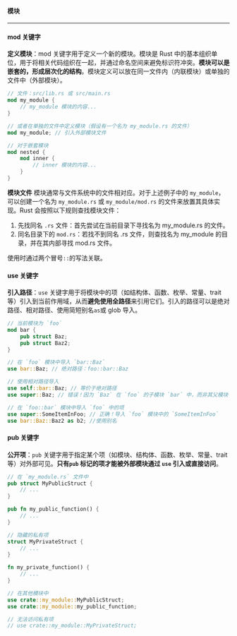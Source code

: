 #### 模块
---

#### mod 关键字

**定义模块**：mod 关键字用于定义一个新的模块。模块是 Rust 中的基本组织单位，用于将相关代码组织在一起，并通过命名空间来避免标识符冲突。**模块可以是嵌套的，形成层次化的结构**。模块定义可以放在同一文件内（内联模块）或单独的文件中（外部模块）。

```Rust
// 文件：src/lib.rs 或 src/main.rs
mod my_module {
    // my_module 模块的内容...
}

// 或者在单独的文件中定义模块（假设有一个名为 my_module.rs 的文件）
mod my_module; // 引入外部模块文件

// 对于嵌套模块
mod nested {
    mod inner {
        // inner 模块的内容...
    }
}

```

**模块文件**
模块通常与文件系统中的文件相对应。对于上述例子中的 `my_module`，可以创建一个名为 `my_module.rs` 或 `my_module/mod.rs` 的文件来放置其具体实现。Rust 会按照以下规则查找模块文件：
 1. 先找同名 `.rs` 文件：首先尝试在当前目录下寻找名为 my_module.rs 的文件。
2. 同名目录下的 `mod.rs`：若找不到同名 .rs 文件，则查找名为 my_module 的目录，并在其内部寻找 mod.rs 文件。

使用时通过两个冒号`::`的写法关联。

#### use 关键字

**引入路径**：`use` 关键字用于将模块中的项（如结构体、函数、枚举、常量、trait 等）引入到当前作用域，从而**避免使用全路径**来引用它们。引入的路径可以是绝对路径、相对路径、使用简短别名`as`或 glob 导入。

```Rust
// 当前模块为 `foo`
mod bar {
    pub struct Baz;
    pub struct Baz2;
}

// 在 `foo` 模块中导入 `bar::Baz`
use bar::Baz; // 绝对路径：foo::bar::Baz

// 使用相对路径导入
use self::bar::Baz; // 等价于绝对路径
use super::Baz; // 错误！因为 `Baz` 在 `foo` 的子模块 `bar` 中，而非其父模块

// 在 `foo::bar` 模块中导入 `foo` 中的项
use super::SomeItemInFoo; // 正确！导入 `foo` 模块中的 `SomeItemInFoo`
use bar::Baz::Baz2 as b2; //使用别名
```

#### pub 关键字

**公开项**：`pub` 关键字用于指定某个项（如模块、结构体、函数、枚举、常量、trait 等）对外部可见。**只有`pub` 标记的项才能被外部模块通过 `use` 引入或直接访问**。

```Rust
// 在 `my_module.rs` 文件中
pub struct MyPublicStruct {
    // ...
}

pub fn my_public_function() {
    // ...
}

// 隐藏的私有项
struct MyPrivateStruct {
    // ...
}

fn my_private_function() {
    // ...
}

// 在其他模块中
use crate::my_module::MyPublicStruct;
use crate::my_module::my_public_function;

// 无法访问私有项
// use crate::my_module::MyPrivateStruct; 
```